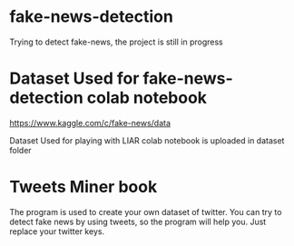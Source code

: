 # fake-news-detection

Trying to detect fake-news, the project is still in progress

# Dataset Used for fake-news-detection colab notebook
https://www.kaggle.com/c/fake-news/data

Dataset Used for playing with LIAR colab notebook is uploaded in dataset folder

# Tweets Miner book

The program is used to create your own dataset of twitter. You can try to detect fake news by using tweets, so the program will help you.
Just replace your twitter keys.


